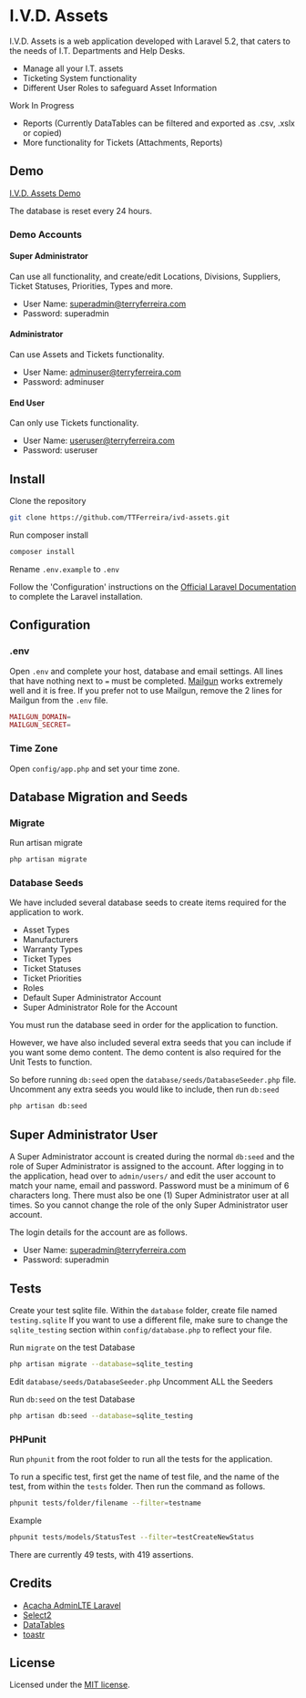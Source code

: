 # I.V.D. Assets

I.V.D. Assets is a web application developed with Laravel 5.2, that caters to the needs of I.T. Departments and Help Desks.

* Manage all your I.T. assets
* Ticketing System functionality
* Different User Roles to safeguard Asset Information

Work In Progress

* Reports (Currently DataTables can be filtered and exported as .csv, .xslx or copied)
* More functionality for Tickets (Attachments, Reports)

## Demo

[I.V.D. Assets Demo](https://assets-demo.terryferreira.com)

The database is reset every 24 hours.

### Demo Accounts

#### Super Administrator
Can use all functionality, and create/edit Locations, Divisions, Suppliers, Ticket Statuses, Priorities, Types and more.

* User Name: superadmin@terryferreira.com
* Password: superadmin

#### Administrator
Can use Assets and Tickets functionality.

* User Name: adminuser@terryferreira.com
* Password: adminuser

#### End User
Can only use Tickets functionality.

* User Name: useruser@terryferreira.com
* Password: useruser

## Install

Clone the repository

```bash
git clone https://github.com/TTFerreira/ivd-assets.git
```

Run composer install

```bash
composer install
```

Rename `.env.example` to `.env`

Follow the 'Configuration' instructions on the [Official Laravel Documentation](https://laravel.com/docs/5.2#configuration) to complete the Laravel installation.

## Configuration

### .env

Open `.env` and complete your host, database and email settings.
All lines that have nothing next to `=` must be completed.
[Mailgun](http://www.mailgun.org) works extremely well and it is free.
If you prefer not to use Mailgun, remove the 2 lines for Mailgun from the `.env` file.

```php
MAILGUN_DOMAIN=
MAILGUN_SECRET=
```

### Time Zone

Open `config/app.php` and set your time zone.

## Database Migration and Seeds

### Migrate

Run artisan migrate

```bash
php artisan migrate
```

### Database Seeds

We have included several database seeds to create items required for the application to work.

* Asset Types
* Manufacturers
* Warranty Types
* Ticket Types
* Ticket Statuses
* Ticket Priorities
* Roles
* Default Super Administrator Account
* Super Administrator Role for the Account

You must run the database seed in order for the application to function.

However, we have also included several extra seeds that you can include if you want some demo content.
The demo content is also required for the Unit Tests to function.

So before running `db:seed` open the `database/seeds/DatabaseSeeder.php` file.
Uncomment any extra seeds you would like to include, then run `db:seed`

```bash
php artisan db:seed
```

## Super Administrator User

A Super Administrator account is created during the normal `db:seed` and the role of Super Administrator is assigned to the account.
After logging in to the application, head over to `admin/users/` and edit the user account to match your name, email and password.
Password must be a minimum of 6 characters long.
There must also be one (1) Super Administrator user at all times. So you cannot change the role of the only Super Administrator user account.

The login details for the account are as follows.

* User Name: superadmin@terryferreira.com
* Password: superadmin

## Tests

Create your test sqlite file.
Within the `database` folder, create file named `testing.sqlite`
If you want to use a different file, make sure to change the `sqlite_testing` section within `config/database.php` to reflect your file.

Run `migrate` on the test Database

```bash
php artisan migrate --database=sqlite_testing
```
Edit `database/seeds/DatabaseSeeder.php`
Uncomment ALL the Seeders

Run `db:seed` on the test Database

```bash
php artisan db:seed --database=sqlite_testing
```

### PHPunit

Run `phpunit` from the root folder to run all the tests for the application.

To run a specific test, first get the name of test file, and the name of the test, from within the `tests` folder.
Then run the command as follows.

```bash
phpunit tests/folder/filename --filter=testname
```

Example

```bash
phpunit tests/models/StatusTest --filter=testCreateNewStatus
```

There are currently 49 tests, with 419 assertions.

## Credits

* [Acacha AdminLTE Laravel](https://github.com/acacha/adminlte-laravel)
* [Select2](https://select2.github.io/)
* [DataTables](https://datatables.net/)
* [toastr](http://codeseven.github.io/toastr/)


## License

Licensed under the [MIT license](http://opensource.org/licenses/MIT).
